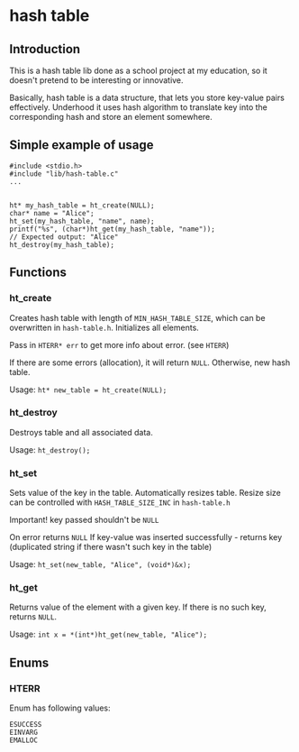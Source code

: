 # hash table

## Introduction

This is a hash table lib done as a school project
at my education, so it doesn't pretend to be
interesting or innovative.

Basically, hash table is a data structure, that lets
you store key-value pairs effectively. Underhood it
uses hash algorithm to translate key into the
corresponding hash and store an element somewhere.

## Simple example of usage

```
#include <stdio.h>
#include "lib/hash-table.c"
...


ht* my_hash_table = ht_create(NULL);
char* name = "Alice";
ht_set(my_hash_table, "name", name);
printf("%s", (char*)ht_get(my_hash_table, "name"));
// Expected output: "Alice"
ht_destroy(my_hash_table);
```

## Functions

### ht_create

Creates hash table with length of 
`MIN_HASH_TABLE_SIZE`, which can be overwritten in
`hash-table.h`. Initializes all elements.

Pass in `HTERR* err` to get more info about error.
(see `HTERR`)

If there are some errors (allocation),
it will return `NULL`. Otherwise, new hash table.

Usage: `ht* new_table = ht_create(NULL);`

### ht_destroy

Destroys table and all associated data.

Usage: `ht_destroy();`

### ht_set

Sets value of the key in the table. Automatically
resizes table. Resize size can be controlled with
`HASH_TABLE_SIZE_INC` in `hash-table.h`

Important! key passed shouldn't be `NULL`

On error returns `NULL`
If key-value was inserted successfully - returns key
(duplicated string if there wasn't such key in the
table)

Usage: `ht_set(new_table, "Alice", (void*)&x);`

### ht_get

Returns value of the element with a given key.
If there is no such key, returns `NULL`.

Usage: `int x = *(int*)ht_get(new_table, "Alice");`

## Enums

### HTERR

Enum has following values:

```
ESUCCESS
EINVARG
EMALLOC
```

